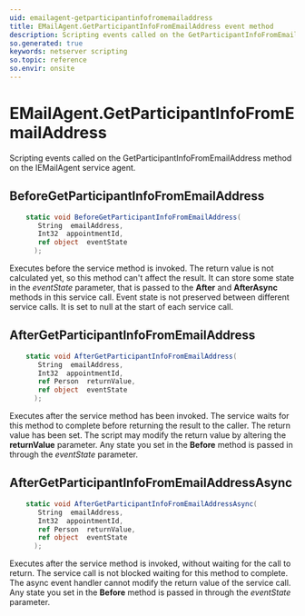 ```yaml
---
uid: emailagent-getparticipantinfofromemailaddress
title: EMailAgent.GetParticipantInfoFromEmailAddress event method
description: Scripting events called on the GetParticipantInfoFromEmailAddress method on the EMailAgent service agent.
so.generated: true
keywords: netserver scripting
so.topic: reference
so.envir: onsite
---
```

# EMailAgent.GetParticipantInfoFromEmailAddress

Scripting events called on the <see cref='M:IEMailAgent.GetParticipantInfoFromEmailAddress'>GetParticipantInfoFromEmailAddress</see> method on the <see cref='IEMailAgent'>IEMailAgent</see>  service agent.

## BeforeGetParticipantInfoFromEmailAddress
```cs
    static void BeforeGetParticipantInfoFromEmailAddress(
       String  emailAddress,
       Int32  appointmentId,
       ref object  eventState
      );
```
Executes before the service method is invoked.
The return value is not calculated yet, so this method can't affect the result.
It can store some state in the *eventState* parameter, that is passed to the **After** and **AfterAsync** methods in this service call.
Event state is not preserved between different service calls. It is set to null at the start of each service call.
## AfterGetParticipantInfoFromEmailAddress
```cs
    static void AfterGetParticipantInfoFromEmailAddress(
       String  emailAddress,
       Int32  appointmentId,
       ref Person  returnValue,
       ref object  eventState
      );
```
Executes after the service method has been invoked. The service waits for this method to complete before returning the result to the caller.
The return value has been set. The script may modify the return value by altering the **returnValue** parameter.
Any state you set in the **Before** method is passed in through the *eventState* parameter.
## AfterGetParticipantInfoFromEmailAddressAsync
```cs
    static void AfterGetParticipantInfoFromEmailAddressAsync(
       String  emailAddress,
       Int32  appointmentId,
       ref Person  returnValue,
       ref object  eventState
      );
```
Executes after the service method is invoked, without waiting for the call to return.
The service call is not blocked waiting for this method to complete.
The async event handler cannot modify the return value of the service call.
Any state you set in the **Before** method is passed in through the *eventState* parameter.

